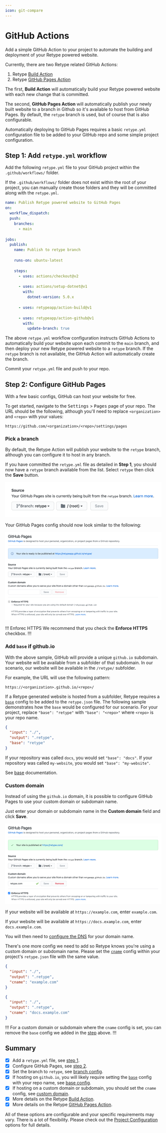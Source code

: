 ```yaml
---
icon: git-compare
---
```

# GitHub Actions

Add a simple GitHub Action to your project to automate the building and deployment of your Retype powered website.

Currently, there are two Retype related GitHub Actions:

1. Retype [Build Action](https://github.com/retypeapp/action-build)
2. Retype [GitHub Pages Action](https://github.com/retypeapp/action-github-pages)

The first, **Build Action** will automatically build your Retype powered website with each new change that is committed.

The second, **GitHub Pages Action** will automatically publish your newly built website to a branch in Github so it's available to host from GitHub Pages. By default, the `retype` branch is used, but of course that is also configurable.

Automatically deploying to GitHub Pages requires a basic `retype.yml` configuration file to be added to your GitHub repo and some simple project configuration.

## Step 1: Add `retype.yml` workflow

Add the following `retype.yml` file to your GitHub project within the `.github/workflows/` folder.

If the `.github/workflows/` folder does not exist within the root of your project, you can manually create those folders and they will be committed along with the `retype.yml`.

``` .github/workflows/retype.yml
name: Publish Retype powered website to GitHub Pages
on:
  workflow_dispatch:
  push:
    branches:
      - main

jobs:
  publish:
    name: Publish to retype branch

    runs-on: ubuntu-latest

    steps:
      - uses: actions/checkout@v2

      - uses: actions/setup-dotnet@v1
        with:
          dotnet-version: 5.0.x

      - uses: retypeapp/action-build@v1

      - uses: retypeapp/action-github@v1
        with:
          update-branch: true
```

The above `retype.yml` workflow configuration instructs GitHub Actions to automatically build your website upon each commit to the `main` branch, and then deploy your new Retype powered website to a `retype` branch. If the `retype` branch is not available, the GitHub Action will automatically create the branch.

Commit your `retype.yml` file and push to your repo.

## Step 2: Configure GitHub Pages

With a few basic configs, GitHub can host your website for free.

To get started, navigate to the <kbd>Settings</kbd> > <kbd>Pages</kbd> page of your repo. The URL should be the following, although you'll need to replace `<organization>` and `<repo>` with your values:

```
https://github.com/<organization>/<repo>/settings/pages
```

### Pick a branch

By default, the Retype Action will publish your website to the `retype` branch, although you can configure it to host in any branch.

If you have committed the `retype.yml` file as detailed in **Step 1**, you should now have a `retype` branch available from the list. Select `retype` then click the **Save** button.

![](../static/github-actions-configure-branch.png)

Your GitHub Pages config should now look similar to the following:

![](../static/github-actions-enable-pages.png)

!!! Enforec HTTPS
We recommend that you check the **Enforce HTTPS** checkbox.
!!!

### Add `base` if github.io

With the above sample, GitHub will provide a unique `github.io` subdomain. Your website will be available from a subfolder of that subdomain. In our scenario, our website will be available in the `/retype/` subfolder.

For example, the URL will use the following pattern:

```
https://<organization>.github.io/<repo>/
```

If a Retype generated website is hosted from a subfolder, Retype requires a [`base`](../configuration/project.md#base) config to be added to the `retype.json` file. The following sample demonstrates how the `base` would be configured for our scenario. For your project, replace `"base": "retype"` with `"base": "<repo>"` where `<repo>` is your repo name.

```json Sample: Set base if using github.io
{
  "input": "./",
  "output": ".retype",
  "base": "retype"
}
```

If your repository was called `docs`, you would set `"base": "docs"`. If your repository was called `my-website`, you would set `"base": "my-website"`.

See [base](../configuration/project.md#base) documentation.

### Custom domain

Instead of using the `github.io` domain, it is possible to configure GitHub Pages to use your custom domain or subdomain name.

Just enter your domain or subdomain name in the **Custom domain** field and click **Save**.

![](../static/github-actions-configure-custom-domain.png)

If your website will be available at `https://example.com`, enter `example.com`.

If your website will be available at `https://docs.example.com`, enter `docs.example.com`.

You will then need to [configure the DNS](https://docs.github.com/articles/using-a-custom-domain-with-github-pages/) for your domain name.

There's one more config we need to add so Retype knows you're using a custom domain or subdomain name. Please set the [`cname`](../configuration/project.md#cname) config within your project's `retype.json` file with the same value.

```json Sample: retype.json if using a custom domain name
{
  "input": "./",
  "output": ".retype",
  "cname": "example.com"
}
```

```json Sample: retype.json if using a custom subdomain name
{
  "input": "./",
  "output": ".retype",
  "cname": "docs.example.com"
}
```

!!!
For a custom domain or subdomain where the `cname` config is set, you can remove the `base` config we added in the [step](#add-base-if-github-io) above.
!!!

## Summary

- [x] Add a `retype.yml` file, see [step 1](#step-1-add-retype-yml-workflow).
- [x] Configure GitHub Pages, see [step 2](#step-2-configure-github-pages).
- [x] Set the branch to `retype`, see [branch config](#pick-a-branch).
- [x] If hosting on `github.io`, you will likely require setting the [`base`](../configuration/project.md#base) config with your repo name, see [base config](#add-base-if-github-io).
- [x] If hosting on a custom domain or subdomain, you should set the `cname` config, see [custom domain](#custom-domain).
- [x] More details on the Retype [Build Action](https://github.com/retypeapp/action-build).
- [x] More details on the Retype [GitHub Pages Action](https://github.com/retypeapp/action-github-pages).

All of these options are configurable and your specific requirements may vary. There is a lot of flexibility. Please check out the [Project Configuration](../configuration/project.md) options for full details.